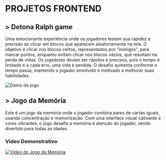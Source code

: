 # PROJETOS FRONTEND 

## > Detona Ralph game 
Uma emocionante experiência onde os jogadores testam sua rapidez e precisão ao clicar em blocos que aparecem aleatoriamente na tela. O objetivo é clicar nos blocos certos, representados por "inimigos", para marcar pontos, enquanto evitam clicar nos blocos vazios, que resultam na perda de vidas.
Os jogadores devem ser rápidos e precisos, pois o tempo é limitado e a cada erro, uma vida é perdida. O desafio aumenta conforme o tempo passa, mantendo o jogador envolvido e motivado a melhorar suas habilidades.

![Demo do jogo](src/images/ex.png)

## > Jogo da Memória
Este é um jogo da memória onde o jogador combina pares de cartas iguais, usando concentração e memorização. Com uma interface visual cativante e cores vibrantes, o jogo desafia a memória e atenção do jogador, sendo divertido para todas as idades.

### Vídeo Demonstrativo
[![Vídeo do Jogo da Memória](src/images/ex.png)](src/video/videojogodamem.mp4)

